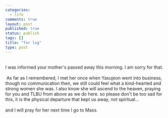 ```yaml
--- 
categories: 
  - life
comments: true
layout: post
published: true
status: publish
tags: []
title: "for log"
type: post
---
```

<div id="msgcns!3725CC0EE38B1F6!1461" class="bvMsg">
<br>I was informed your mother's passed away this morning. I am sorry for that.<br><br> As
far as I remembered, I met her once when Yasujeon went into business,
though no communication then, we still could feel what a kind-hearted
and strong women she was. I also know she will ascend to the heaven,
praying for you and TLBU from above as we do here. so please don't be
too sad for this, it is the physical departure that kept us away, not
spiritual...
<br><br>and I will pray for her next time I go to Mass.</div>
